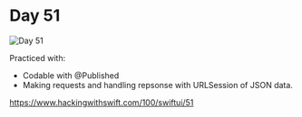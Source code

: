# Day 51

![Day 51](Screenshot/day51.gif)

Practiced with:
- Codable with @Published
- Making requests and handling repsonse with URLSession of JSON data.

https://www.hackingwithswift.com/100/swiftui/51